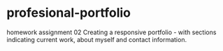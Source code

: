 # profesional-portfolio
homework assignment 02
Creating a responsive portfolio - with sections indicating current work, about myself and contact information.
